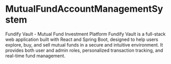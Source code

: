 # MutualFundAccountManagementSystem
Fundify Vault - Mutual Fund Investment Platform Fundify Vault is a full-stack web application built with React and Spring Boot, designed to help users explore, buy, and sell mutual funds in a secure and intuitive environment. It provides both user and admin roles, personalized transaction tracking, and real-time fund management.
